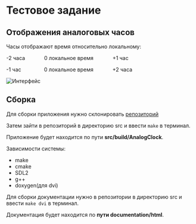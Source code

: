 # Тестовое задание
## Отображения аналоговых часов
Часы отображают время относительно локальному:

-2 часа⠀⠀⠀⠀⠀0 локальное время⠀⠀⠀⠀⠀+1 час

-1 час⠀⠀⠀⠀⠀⠀0 локальное время⠀⠀⠀⠀⠀+2 часа

![Интерфейс](../images/interface.png)
## Сборка
Для сборки приложения нужно склонировать [репозиторий](https://github.com/tokimiki4ika/Analog-Clock.git)

Затем зайти в репозиторий в директорию src и ввести `make` в терминал.

Приложение будет находится по пути **src/build/AnalogClock**.

Зависимости системы:
- make
- cmake
- SDL2
- g++
- doxygen(для dvi)

Для сборки документации нужно в репозитории в директорию src и ввести `make dvi` в терминал.

Документация будет находится по **пути documentation/html**.